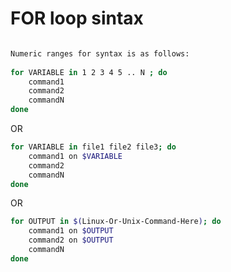 # FOR loop sintax

```bash

Numeric ranges for syntax is as follows:
	
for VARIABLE in 1 2 3 4 5 .. N ; do
    command1
    command2
    commandN
done
```
OR
```bash
for VARIABLE in file1 file2 file3; do
    command1 on $VARIABLE
    command2
    commandN
done
```
OR
```bash
for OUTPUT in $(Linux-Or-Unix-Command-Here); do
    command1 on $OUTPUT
    command2 on $OUTPUT
    commandN
done
```


